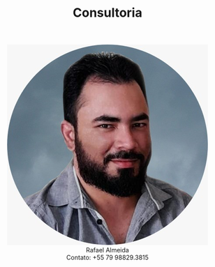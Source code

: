 ﻿---
permalink: /about/
title: "Consultoria"
classes: wide
---

<center>
<img src="/assets/images/ralms.jfif" alt="" /><br />
Rafael Almeida <br />
Contato: +55 79 98829.3815
</center>
